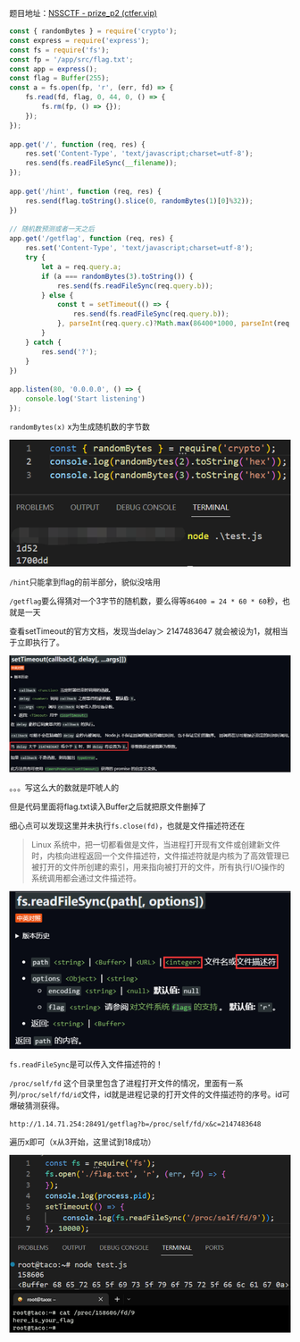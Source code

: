 题目地址：[NSSCTF - prize_p2 (ctfer.vip)](https://www.ctfer.vip/problem/225)

```js
const { randomBytes } = require('crypto');
const express = require('express');
const fs = require('fs');
const fp = '/app/src/flag.txt';
const app = express();
const flag = Buffer(255);
const a = fs.open(fp, 'r', (err, fd) => {
    fs.read(fd, flag, 0, 44, 0, () => {
        fs.rm(fp, () => {});
    });
});

app.get('/', function (req, res) {
    res.set('Content-Type', 'text/javascript;charset=utf-8');
    res.send(fs.readFileSync(__filename));
});

app.get('/hint', function (req, res) {
    res.send(flag.toString().slice(0, randomBytes(1)[0]%32));
})

// 随机数预测或者一天之后
app.get('/getflag', function (req, res) {
    res.set('Content-Type', 'text/javascript;charset=utf-8');
    try {
        let a = req.query.a;
        if (a === randomBytes(3).toString()) {
            res.send(fs.readFileSync(req.query.b));
        } else {
            const t = setTimeout(() => {
                res.send(fs.readFileSync(req.query.b));
            }, parseInt(req.query.c)?Math.max(86400*1000, parseInt(req.query.c)):86400*1000);
        }
    } catch {
        res.send('?');
    }
})

app.listen(80, '0.0.0.0', () => {
    console.log('Start listening')
});
```

`randomBytes(x)` x为生成随机数的字节数

![image-20230303194339271](../.gitbook/assets/image-20230303194339271.png)

`/hint`只能拿到flag的前半部分，貌似没啥用

`/getflag`要么得猜对一个3字节的随机数，要么得等`86400 = 24 * 60 * 60`秒，也就是一天

查看setTimeout的官方文档，发现当delay＞ 2147483647 就会被设为1，就相当于立即执行了。

![image-20230303194715847](../.gitbook/assets/image-20230303194715847.png)

。。。写这么大的数就是吓唬人的

但是代码里面将flag.txt读入Buffer之后就把原文件删掉了

细心点可以发现这里并未执行`fs.close(fd)`，也就是文件描述符还在

> Linux 系统中，把一切都看做是文件，当进程打开现有文件或创建新文件时，内核向进程返回一个文件描述符，文件描述符就是内核为了高效管理已被打开的文件所创建的索引，用来指向被打开的文件，所有执行I/O操作的系统调用都会通过文件描述符。

![image-20230303195859406](../.gitbook/assets/image-20230303195859406.png)

`fs.readFileSync`是可以传入文件描述符的！

`/proc/self/fd` 这个目录里包含了进程打开文件的情况，里面有一系列`/proc/self/fd/id`文件，id就是进程记录的打开文件的文件描述符的序号。id可爆破猜测获得。

`http://1.14.71.254:28491/getflag?b=/proc/self/fd/x&c=2147483648`

遍历x即可（x从3开始，这里试到18成功）

![image-20230303214630411](../.gitbook/assets/image-20230303214630411.png)

